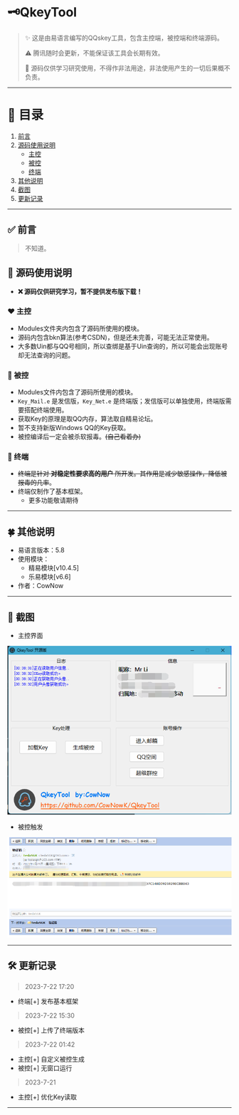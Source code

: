 # 🗝QkeyTool


> ✨ 这是由易语言编写的QQskey工具，包含主控端，被控端和终端源码。
>
> ⚠️ 腾讯随时会更新，不能保证该工具会长期有效。
>
> 🚫 源码仅供学习研究使用，不得作非法用途，非法使用产生的一切后果概不负责。

***
# 🧾 目录
1. <a href="#qy">前言</a>
2. <a href="#sm">源码使用说明</a>
	* <a href="#zk">主控</a>
	* <a href="#bk">被控</a>
	* <a href="#zd">终端</a>
3. <a href="#qt">其他说明</a>
4. <a href="#img">截图</a>
5. <a href="#update">更新记录</a>
***

## <a name="qy">✅ 前言</a>
> 不知道。
<!-- 前言：今年年初，我花钱买下了一个Skey工具。但是实际上并没有回本，我几乎没有把别人的账号怎么样，我甚至没有赚到一点钱。后来在认识到一些朋友，他们也有类似的工具。我买下的那个工具做的不怎么样，界面不算完美，功能也不算多，然后我发现大多数功能的实现效果好像也不是很难，于是我打算自制一个工具。但是我手头上没有任何代码相关的文件，身边没有一个在这方面能比我更专业的朋友，那我就自己只能研究了。主控很快做好，技术难关还是在被控。因为这个工具的核心其实都在被控。大概有半年时间，我从吾爱破解论坛，CSDN和精易论坛上找到了很多我需要的答案。对整个工具的算法思路逐渐清晰，于是我按照我自己的理解和思路，重新制作了这一套工具。 -->


## <a name="sm">🚀 源码使用说明</a>
- **❌ 源码仅供研究学习，暂不提供发布版下载！**


### <a name="zk">❤️ 主控</a>
* Modules文件夹内包含了源码所使用的模块。
* 源码内包含bkn算法(参考CSDN)，但是还未完善，可能无法正常使用。
* 大多数Uin都与QQ号相同，所以查绑是基于Uin查询的，所以可能会出现账号却无法查询的问题。

### <a name="bk">🧡 被控</a>
* Modules文件内包含了源码所使用的模块。
* `Key_Mail.e` 是发信版，`Key_Net.e` 是终端版；发信版可以单独使用，终端版需要搭配终端使用。
* 获取Key的原理是取QQ内存，算法取自精易论坛。
* 暂不支持新版Windows QQ的Key获取。
* 被控编译后一定会被杀软报毒。~~(自己看着办)~~

### <a name="zd">💛 终端</a>
* ~~终端是针对 **对稳定性要求高的用户** 所开发。其作用是减少敏感操作，降低被报毒的几率~~。
* 终端仅制作了基本框架。
	* 更多功能敬请期待

***

## <a name="qt">🍀 其他说明</a>
- 易语言版本：5.8
- 使用模块：
	- 精易模块[v10.4.5]
	- 乐易模块[v6.6]
- 作者：CowNow

***

## <a name="img">📸 截图</a>
- 主控界面

![](/img/QkeyTool2.png)

- 被控触发

![](/img/Mail.png)  

***

## <a name="update">🛠 更新记录</a>
> 2023-7-22 17:20
- 终端[+] 发布基本框架

> 2023-7-22 15:30
- 被控[+] 上传了终端版本

> 2023-7-22 01:42
- 主控[+] 自定义被控生成
- 被控[+] 无窗口运行

> 2023-7-21
- 主控[+] 优化Key读取
***

